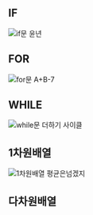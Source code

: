 ## IF

![if문 윤년](https://user-images.githubusercontent.com/84062291/119964879-9cdb5280-bfe4-11eb-9448-53e4fc6d5564.PNG)

## FOR
![for문 A+B-7](https://user-images.githubusercontent.com/84062291/119965113-df9d2a80-bfe4-11eb-8ba6-0f81f934ce35.PNG)

## WHILE

![while문 더하기 사이클](https://user-images.githubusercontent.com/84062291/119965148-ecba1980-bfe4-11eb-9f5b-fb787f87999a.PNG)

## 1차원배열

![1차원배열 평균은넘겠지](https://user-images.githubusercontent.com/84062291/119965238-0196ad00-bfe5-11eb-8e75-3c58c4d7d318.PNG)

## 다차원배열
